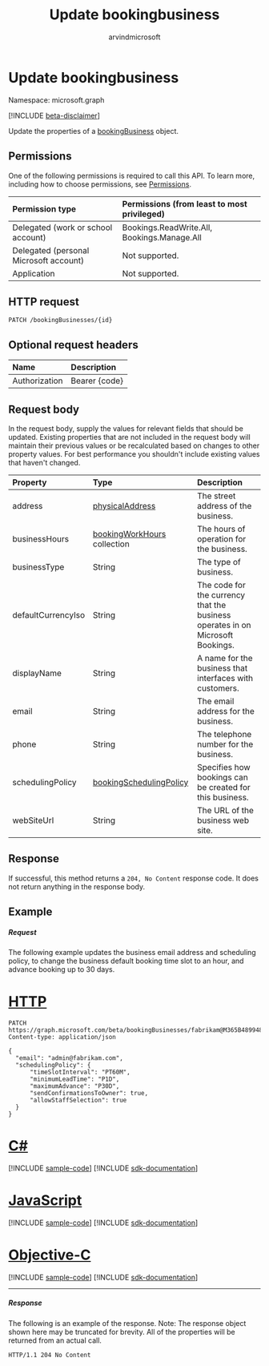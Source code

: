 ﻿---
title: "Update bookingbusiness"
description: "Update the properties of a bookingBusiness object."
localization_priority: Normal
author: "arvindmicrosoft"
ms.prod: "bookings"
doc_type: apiPageType
---

# Update bookingbusiness

Namespace: microsoft.graph

 [!INCLUDE [beta-disclaimer](../../includes/beta-disclaimer.md)]

Update the properties of a [bookingBusiness](../resources/bookingbusiness.md) object.

## Permissions

One of the following permissions is required to call this API. To learn more, including how to choose permissions, see [Permissions](/graph/permissions-reference).

| Permission type                        | Permissions (from least to most privileged) |
| :------------------------------------- | :------------------------------------------ |
| Delegated (work or school account)     | Bookings.ReadWrite.All, Bookings.Manage.All |
| Delegated (personal Microsoft account) | Not supported.                              |
| Application                            | Not supported.                              |

## HTTP request

<!-- { "blockType": "ignored" } -->

```http
PATCH /bookingBusinesses/{id}
```

## Optional request headers

| Name          | Description   |
| :------------ | :------------ |
| Authorization | Bearer {code} |

## Request body

In the request body, supply the values for relevant fields that should be updated. Existing properties that are not included in the request body will maintain their previous values or be recalculated based on changes to other property values. For best performance you shouldn't include existing values that haven't changed.

| Property           | Type                                                               | Description                                                                    |
| :----------------- | :----------------------------------------------------------------- | :----------------------------------------------------------------------------- |
| address            | [physicalAddress](../resources/physicaladdress.md)                 | The street address of the business.                                            |
| businessHours      | [bookingWorkHours](../resources/bookingworkhours.md) collection    | The hours of operation for the business.                                       |
| businessType       | String                                                             | The type of business.                                                          |
| defaultCurrencyIso | String                                                             | The code for the currency that the business operates in on Microsoft Bookings. |
| displayName        | String                                                             | A name for the business that interfaces with customers.                        |
| email              | String                                                             | The email address for the business.                                            |
| phone              | String                                                             | The telephone number for the business.                                         |
| schedulingPolicy   | [bookingSchedulingPolicy](../resources/bookingschedulingpolicy.md) | Specifies how bookings can be created for this business.                       |
| webSiteUrl         | String                                                             | The URL of the business web site.                                              |

## Response

If successful, this method returns a `204, No Content` response code. It does not return anything in the response body.

## Example

##### Request

The following example updates the business email address and scheduling policy, to change the business default booking time slot to an hour, and advance booking up to 30 days.

# [HTTP](#tab/http)

<!-- {
  "blockType": "request",
  "name": "update_bookingbusiness"
}-->

```http
PATCH https://graph.microsoft.com/beta/bookingBusinesses/fabrikam@M365B489948.onmicrosoft.com
Content-type: application/json

{
  "email": "admin@fabrikam.com",
  "schedulingPolicy": {
      "timeSlotInterval": "PT60M",
      "minimumLeadTime": "P1D",
      "maximumAdvance": "P30D",
      "sendConfirmationsToOwner": true,
      "allowStaffSelection": true
  }
}
```

# [C#](#tab/csharp)

[!INCLUDE [sample-code](../includes/snippets/csharp/update-bookingbusiness-csharp-snippets.md)]
[!INCLUDE [sdk-documentation](../includes/snippets/snippets-sdk-documentation-link.md)]

# [JavaScript](#tab/javascript)

[!INCLUDE [sample-code](../includes/snippets/javascript/update-bookingbusiness-javascript-snippets.md)]
[!INCLUDE [sdk-documentation](../includes/snippets/snippets-sdk-documentation-link.md)]

# [Objective-C](#tab/objc)

[!INCLUDE [sample-code](../includes/snippets/objc/update-bookingbusiness-objc-snippets.md)]
[!INCLUDE [sdk-documentation](../includes/snippets/snippets-sdk-documentation-link.md)]

---

##### Response

The following is an example of the response. Note: The response object shown here may be truncated for brevity. All of the properties will be returned from an actual call.

<!-- {
  "blockType": "response",
  "truncated": true
} -->

```http
HTTP/1.1 204 No Content
```

<!-- uuid: 8fcb5dbc-d5aa-4681-8e31-b001d5168d79
2015-10-25 14:57:30 UTC -->

<!--
{
  "type": "#page.annotation",
  "description": "Update bookingbusiness",
  "keywords": "",
  "section": "documentation",
  "tocPath": "",
  "suppressions": [
  ]
}
-->
